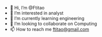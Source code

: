 - 👋 Hi, I’m @Ftitao
- 👀 I’m interested in analyst
- 🌱 I’m currently learning engineering 
- 💞️ I’m looking to collaborate on Computing
- 📫 How to reach me ftitao@gmail.com

<!---
Ftitao/Ftitao is a ✨ special ✨ repository because its `README.md` (this file) appears on your GitHub profile.
You can click the Preview link to take a look at your changes.
--->
